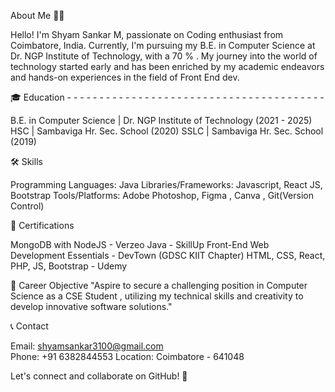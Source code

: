 About Me 👨‍💻

Hello! I'm Shyam Sankar M, passionate on Coding enthusiast from Coimbatore, India. Currently, I'm pursuing my B.E. in Computer Science at Dr. NGP Institute of Technology, with a 70 % . My journey into the world of technology started early and has been enriched by my academic endeavors and hands-on experiences in the field of Front End dev.

🎓 Education - - - - - - - - - - - - - - - - - - - - - - - - - - - - - - - - - - - - - - - - 

B.E. in Computer Science | Dr. NGP Institute of Technology (2021 - 2025)
HSC | Sambaviga Hr. Sec. School (2020)
SSLC | Sambaviga Hr. Sec. School (2019)

🛠️ Skills

Programming Languages:  Java
Libraries/Frameworks: Javascript, React JS, Bootstrap
Tools/Platforms: Adobe Photoshop, Figma , Canva , Git(Version Control)

📜 Certifications

MongoDB with NodeJS - Verzeo
Java - SkillUp
Front-End Web Development Essentials - DevTown (GDSC KIIT Chapter)
HTML, CSS, React, PHP, JS, Bootstrap - Udemy



🎯 Career Objective
"Aspire to secure a challenging position in Computer Science as a CSE Student , utilizing my technical skills and creativity to develop innovative software solutions."

📞 Contact

Email: shyamsankar3100@gmail.com      
Phone: +91 6382844553
Location: Coimbatore - 641048

Let's connect and collaborate on GitHub! 🤝
